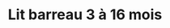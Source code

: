 ---
title: "Lit barreau 3 à 16 mois"
categories: [mobilier]
image: "img/lit-barreaux-bebe.jpg"
website: "https://www.chambre-enfant-bebe.fr/lit-barreaux-bebe-60x120-mila.html"

price: 0
progress: 0
contrib:
  - name: Aurélie
    donate: 0
acquired: true
---